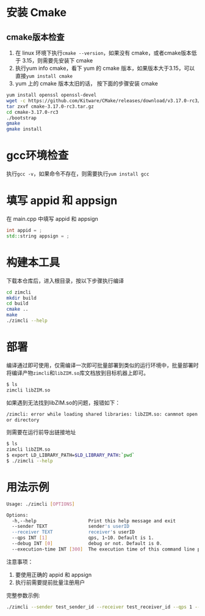 # 安装 Cmake

## cmake版本检查

1. 在 linux 环境下执行`cmake --version`，如果没有 cmake，或者cmake版本低于 3.15，则需要先安装下 cmake
2. 执行yum info cmake，看下 yum 的 cmake 版本，如果版本大于3.15，可以直接`yum install cmake`
3. yum 上的 cmake 版本太旧的话， 按下面的步骤安装 cmake

```bash
yum install openssl openssl-devel
wget -c https://github.com/Kitware/CMake/releases/download/v3.17.0-rc3/cmake-3.17.0-rc3.tar.gz
tar zxvf cmake-3.17.0-rc3.tar.gz
cd cmake-3.17.0-rc3
./bootstrap
gmake
gmake install
```

# gcc环境检查

执行`gcc -v`，如果命令不存在，则需要执行`yum install gcc`

# 填写 appid 和 appsign

在 main.cpp 中填写 appid 和 appsign

```cpp
int appid = ;
std::string appsign = ;
```

# 构建本工具

下载本仓库后，进入根目录，按以下步骤执行编译

```bash
cd zimcli
mkdir build
cd build
cmake ..
make
./zimcli --help
```

# 部署

编译通过即可使用，仅需编译一次即可批量部署到类似的运行环境中，批量部署时将编译产物`zimcli`和`libZIM.so`库文档放到目标机器上即可。

```bash
$ ls
zimcli libZIM.so
```

如果遇到无法找到libZIM.so的问题，报错如下：
```bash
/zimcli: error while loading shared libraries: libZIM.so: canmnot open shared object file: No such file
or directory
```

则需要在运行前导出链接地址

```bash
$ ls
zimcli libZIM.so
$ export LD_LIBRARY_PATH=$LD_LIBRARY_PATH:`pwd`
$ ./zimcli --help
```


# 用法示例

```bash
Usage: ./zimcli [OPTIONS]

Options:
  -h,--help                   Print this help message and exit
  --sender TEXT               sender's userID
  --receiver TEXT             receiver's userID
  --qps INT [1]               qps, 1~10. Default is 1.
  --debug INT [0]             debug or not. Default is 0.
  --execution-time INT [300]  The execution time of this command line programs. 0~900s. Default is 300s.
```

注意事项：
1. 要使用正确的 appid 和 appsign
2. 执行前需要提前批量注册用户


完整参数示例:

```bash
./zimcli --sender test_sender_id --receiver test_receiver_id --qps 1 --execution-time 300
```
